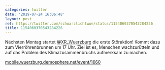 ```yaml
---
categories: twitter
date: '2019-07-24 16:06:48'
layout: post
ref: https://twitter.com/schwarzlichtwue/status/1154060370543284226
title: 1154060370543284226
---
```

Nächsten Montag startet [@XR_Wuerzburg](https://twitter.com/XR_Wuerzburg) die erste Störaktion! Kommt dazu zum Vierröhrenbrunnen um 17 Uhr. Ziel ist es, Menschen wachzurütteln und auf das Problem des Klimazusammenbruchs aufmerksam zu machen.

[mobile.wuerzburg.demosphere.net/event/1660](https://mobile.wuerzburg.demosphere.net/event/1660)